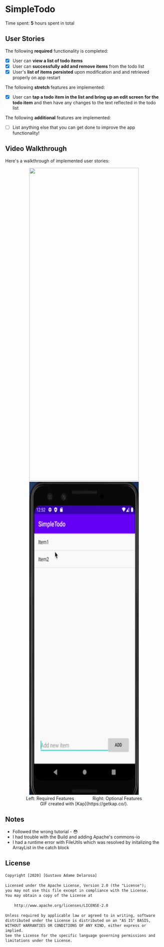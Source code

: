 # SimpleTodo

Time spent: **5** hours spent in total

## User Stories

The following **required** functionality is completed:

* [X] User can **view a list of todo items**
* [X] User can **successfully add and remove items** from the todo list
* [X] User's **list of items persisted** upon modification and and retrieved properly on app restart

The following **stretch** features are implemented:

* [X] User can **tap a todo item in the list and bring up an edit screen for the todo item** and then have any changes to the text reflected in the todo list

The following **additional** features are implemented:

* [ ] List anything else that you can get done to improve the app functionality!

## Video Walkthrough

Here's a walkthrough of implemented user stories:

<p align="center">
   <img width="350" height="1000" src="SimpleTodo.gif">
   <img width="350" height="1000" src="SimpleTodo2.gif">
   <br> 
   Left: Required Features 
   &nbsp; &nbsp; &nbsp; &nbsp; &nbsp; &nbsp; &nbsp;
   Right: Optional Features
   <br>
   GIF created with [Kap](https://getkap.co/).
</p>



## Notes
* Followed the wrong tutorial - 😳
* I had trouble with the Build and adding Apache's commons-io 
* I had a runtime error with FileUtils which was resolved by initalizing the ArrayList in the catch block

## License

    Copyright [2020] [Gustavo Adame Delarosa]

    Licensed under the Apache License, Version 2.0 (the "License");
    you may not use this file except in compliance with the License.
    You may obtain a copy of the License at

        http://www.apache.org/licenses/LICENSE-2.0

    Unless required by applicable law or agreed to in writing, software
    distributed under the License is distributed on an "AS IS" BASIS,
    WITHOUT WARRANTIES OR CONDITIONS OF ANY KIND, either express or implied.
    See the License for the specific language governing permissions and
    limitations under the License.

